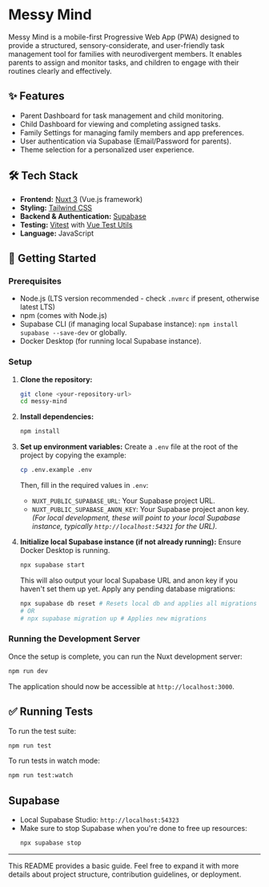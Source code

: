 # Messy Mind

Messy Mind is a mobile-first Progressive Web App (PWA) designed to provide a structured, sensory-considerate, and user-friendly task management tool for families with neurodivergent members. It enables parents to assign and monitor tasks, and children to engage with their routines clearly and effectively.

## ✨ Features

*   Parent Dashboard for task management and child monitoring.
*   Child Dashboard for viewing and completing assigned tasks.
*   Family Settings for managing family members and app preferences.
*   User authentication via Supabase (Email/Password for parents).
*   Theme selection for a personalized user experience.

## 🛠️ Tech Stack

*   **Frontend:** [Nuxt 3](https://nuxt.com/) (Vue.js framework)
*   **Styling:** [Tailwind CSS](https://tailwindcss.com/)
*   **Backend & Authentication:** [Supabase](https://supabase.io/)
*   **Testing:** [Vitest](https://vitest.dev/) with [Vue Test Utils](https://test-utils.vuejs.org/)
*   **Language:** JavaScript

## 🚀 Getting Started

### Prerequisites

*   Node.js (LTS version recommended - check `.nvmrc` if present, otherwise latest LTS)
*   npm (comes with Node.js)
*   Supabase CLI (if managing local Supabase instance): `npm install supabase --save-dev` or globally.
*   Docker Desktop (for running local Supabase instance).

### Setup

1.  **Clone the repository:**
    ```bash
    git clone <your-repository-url>
    cd messy-mind
    ```

2.  **Install dependencies:**
    ```bash
    npm install
    ```

3.  **Set up environment variables:**
    Create a `.env` file at the root of the project by copying the example:
    ```bash
    cp .env.example .env
    ```
    Then, fill in the required values in `.env`:
    *   `NUXT_PUBLIC_SUPABASE_URL`: Your Supabase project URL.
    *   `NUXT_PUBLIC_SUPABASE_ANON_KEY`: Your Supabase project anon key.
    *(For local development, these will point to your local Supabase instance, typically `http://localhost:54321` for the URL).*

4.  **Initialize local Supabase instance (if not already running):**
    Ensure Docker Desktop is running.
    ```bash
    npx supabase start
    ```
    This will also output your local Supabase URL and anon key if you haven't set them up yet. Apply any pending database migrations:
    ```bash
    npx supabase db reset # Resets local db and applies all migrations
    # OR
    # npx supabase migration up # Applies new migrations
    ```

### Running the Development Server

Once the setup is complete, you can run the Nuxt development server:

```bash
npm run dev
```

The application should now be accessible at `http://localhost:3000`.

## ✅ Running Tests

To run the test suite:

```bash
npm run test
```

To run tests in watch mode:

```bash
npm run test:watch
```

## Supabase

*   Local Supabase Studio: `http://localhost:54323`
*   Make sure to stop Supabase when you're done to free up resources:
    ```bash
    npx supabase stop
    ```

---

This README provides a basic guide. Feel free to expand it with more details about project structure, contribution guidelines, or deployment.
